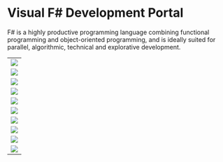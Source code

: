 # Visual F# Development Portal

F# is a highly productive programming language combining functional programming and object-oriented programming, and is ideally suited for parallel, algorithmic, technical and explorative development.



||
|-|
|![](../Image/VS_Icon_Documentation.gif)|**Documentation**<ul><li>[Using Visual Studio to Write F&#35; Programs](Using+Visual+Studio+to+Write+FSharp+Programs.md)<br /></li><li>[F&#35; Language Reference](FSharp+Language+Reference.md)<br /></li><li>[F&#35; Core Library Reference](FSharp+Core+Library+Reference.md)<br /></li><li>[F&#35; Compiler &#40;fsc.exe&#41; Reference](FSharp+Compiler+%28fsc.exe%29+Reference.md)<br /></li><li>[F&#35; Interactive &#40;fsi.exe&#41; Reference](FSharp+Interactive+%28fsi.exe%29+Reference.md)<br /></li><ul/>|
|![](../Image/VS_Icon_Documentation.gif)|**Featured Tasks**<ul><li>[Functions &#40;F&#35;&#41;](Functions+%28FSharp%29.md)<br /></li><li>[Lists &#40;F&#35;&#41;](Lists+%28FSharp%29.md)<br /></li><li>[Keyword Reference &#40;F&#35;&#41;](Keyword+Reference+%28FSharp%29.md)<br /></li><li>[Sequences &#40;F&#35;&#41;](Sequences+%28FSharp%29.md)<br /></li><li>[Discriminated Unions &#40;F&#35;&#41;](Discriminated+Unions+%28FSharp%29.md)<br /></li><li>[Walkthrough: Your First F&#35; Program](Walkthrough%3A+Your+First+FSharp+Program.md)<br /></li><li>[Type Providers](Type+Providers.md)<br /></li><li>[Query Expressions &#40;F&#35;&#41;](Query+Expressions+%28FSharp%29.md)<br /></li><ul/>|
|![](../Image/VS_Icon_Walkthroughs.gif)|**Walkthroughs**<ul><li>[Visual F&#35; Samples and Walkthroughs](Visual+FSharp+Samples+and+Walkthroughs.md)<br /></li><li>[Walkthrough: Accessing a SQL Database by Using Type Providers &#40;F&#35;&#41;](Walkthrough%3A+Accessing+a+SQL+Database+by+Using+Type+Providers+%28FSharp%29.md)<br /></li><li>[Walkthrough: Accessing a SQL Database by Using Type Providers and Entities &#40;F&#35;&#41;](Walkthrough%3A+Accessing+a+SQL+Database+by+Using+Type+Providers+and+Entities+%28FSharp%29.md)<br /></li><ul/>|
|![](../Image/VS_icon_CodeSamples.gif)|**Code Samples**<ul><li>[F# Sample Pack](http://go.microsoft.com/fwlink/?LinkId=254878)<br /></li><ul/>|
|![](../Image/VS_Icon_Training.gif)|**Training**<ul><li>[Learn F#](http://go.microsoft.com/fwlink/?LinkId=254879)<br /></li><li>[Try F#](http://www.tryfsharp.org)<br /></li><ul/>|
|![](../Image/VS_Icon_Forums.gif)|**Forums**<ul><li>[F# General Forum](http://go.microsoft.com/fwlink/?LinkId=248225)<br /></li><ul/>|
|![](../Image/VS_Icon_Training.gif)|**Articles and Blogs**<ul><li>[Don Syme's WebLog on F# and Related Topics](http://go.microsoft.com/fwlink/?LinkId=254882)<br /></li><li>[F# Team Blog](http://go.microsoft.com/fwlink/?LinkId=254880)<br /></li><li>[Inside F#’s Blog](http://go.microsoft.com/fwlink/?LinkId=254883)<br /></li><ul/>|
|![](../Image/VS_icon_Channel9Videos.gif)|**Channel 9 Videos**<ul><li>[An Introduction to Microsoft F#](http://go.microsoft.com/fwlink/?LinkId=254884)<br /></li><li>[Design Patterns in F#](http://go.microsoft.com/fwlink/?LinkId=254885)<br /></li><li>[Information-Rich Programming in F#](http://go.microsoft.com/fwlink/?LinkId=254886)<br /></li><li>[Web Programming and More](http://go.microsoft.com/fwlink/?LinkId=254887)<br /></li><li>[Patterns and Match Expressions in F#](http://go.microsoft.com/fwlink/?LinkId=254889)<br /></li><li>[Discriminated Unions in F#](http://go.microsoft.com/fwlink/?LinkId=254890)<br /></li><ul/>|
|![](../Image/VS_Icon_MSDNDevCenter.gif)|**MSDN Developer Centers**<ul><li>[Microsoft F# Development Center](http://go.microsoft.com/fwlink/?LinkId=254891)<br /></li><ul/>|
|![](../Image/VS_Icon_Feedback.gif)|**Providing Feedback**<br /><br />To provide feedback about [!INCLUDE[vs_dev12](../Token/vs_dev12_md.md)], use [Microsoft Connect](http://go.microsoft.com/fwlink/?LinkID=150463).<br /><br />To provide feedback about the documentation for [!INCLUDE[vs_dev12](../Token/vs_dev12_md.md)], use the feedback controls on each page about which you want to give feedback.|
